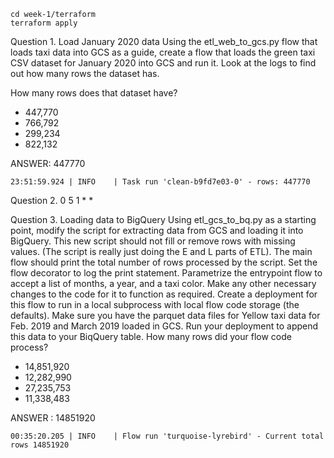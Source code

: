```
cd week-1/terraform
terraform apply
```

Question 1. Load January 2020 data
Using the etl_web_to_gcs.py flow that loads taxi data into GCS as a guide, create a flow that loads the green taxi CSV dataset for January 2020 into GCS and run it. Look at the logs to find out how many rows the dataset has.

How many rows does that dataset have?

- 447,770
- 766,792
- 299,234
- 822,132

ANSWER: 447770

``
23:51:59.924 | INFO    | Task run 'clean-b9fd7e03-0' - rows: 447770
``


Question 2. 0 5 1 * *

Question 3. Loading data to BigQuery
Using etl_gcs_to_bq.py as a starting point, modify the script for extracting data from GCS and loading it into BigQuery. This new script should not fill or remove rows with missing values. (The script is really just doing the E and L parts of ETL).
The main flow should print the total number of rows processed by the script. Set the flow decorator to log the print statement.
Parametrize the entrypoint flow to accept a list of months, a year, and a taxi color.
Make any other necessary changes to the code for it to function as required.
Create a deployment for this flow to run in a local subprocess with local flow code storage (the defaults).
Make sure you have the parquet data files for Yellow taxi data for Feb. 2019 and March 2019 loaded in GCS. Run your deployment to append this data to your BiqQuery table. How many rows did your flow code process?

- 14,851,920
- 12,282,990
- 27,235,753
 - 11,338,483

ANSWER : 14851920
```
00:35:20.205 | INFO    | Flow run 'turquoise-lyrebird' - Current total rows 14851920
```